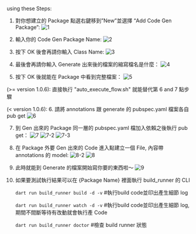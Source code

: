 using these Steps:

1. 對你想建立的 Package 點選右鍵移到”New”並選擇 “Add Code Gen Package”:
![1](https://github.com/oscarhuang790512/CodeGenTemplateDart/assets/155708077/769d3428-ac32-4b23-808d-dd97dd989868)

2. 輸入你的 Code Gen Package Name:
![2](https://github.com/oscarhuang790512/CodeGenTemplateDart/assets/155708077/3376ce37-937c-4890-9735-b88e81c1485d)

3. 按下 OK 後會再請你輸入 Class Name:
![3](https://github.com/oscarhuang790512/CodeGenTemplateDart/assets/155708077/9a3df582-5df7-4ce0-bfb5-40cbefb1a5f0)

4. 最後會再請你輸入 Generate 出來後的檔案的縮寫檔名是什麼：
![4](https://github.com/oscarhuang790512/CodeGenTemplateDart/assets/155708077/b6f809f6-39e6-494b-829d-28695cae960a)

5. 按下 OK 後就能在 Package 中看到完整檔案：
![5](https://github.com/oscarhuang790512/CodeGenTemplateDart/assets/155708077/ebdc1887-d036-47b1-bd7a-1cb8b12f753c)


(>= version 1.0.6):
直接執行 "auto_execute_flow.sh" 就能替代第 6 and 7 點步驟

(< version 1.0.6):
6. 請將 annotations 跟 generate 的 pubspec.yaml 檔案各自 pub get
![6](https://github.com/oscarhuang790512/CodeGenTemplateDart/assets/155708077/d9c78201-acf1-4268-beb2-e7a2e079823e)

7. 到 Gen 出來的 Package 同一層的 pubspec.yaml 檔加入依賴之後執行 pub get：
![7](https://github.com/oscarhuang790512/CodeGenTemplateDart/assets/155708077/56bd2548-7926-4d40-b292-605b53a12a12)
![7-2](https://github.com/oscarhuang790512/CodeGenTemplateDart/assets/155708077/b6e7b55d-38cb-4dd6-83fd-c91957bd6107)
![7-3](https://github.com/oscarhuang790512/CodeGenTemplateDart/assets/155708077/3984c7c6-170d-429a-9e03-4479644f7d3a)

8. 在 Package 外要 Gen 出來的 Code 進入點建立一個 File, 內容帶 annotations 的 model:
![8-2](https://github.com/oscarhuang790512/CodeGenTemplateDart/assets/155708077/12800fd3-a143-4d3f-ab94-6c7aa1e66b4c)
![8](https://github.com/oscarhuang790512/CodeGenTemplateDart/assets/155708077/2ca29d6a-c3c7-41b7-89a6-76776cd2ed90)


9. 此時就能到 Generate 的檔案開始寫你要的東西啦～
![9](https://github.com/oscarhuang790512/CodeGenTemplateDart/assets/155708077/0ae78127-03f3-432d-a503-a6a5a9612ac9)

10. 如果要測試執行結果可以在 {Package Name} 裡面執行 build_runner 的 CLI

    <code>dart run build_runner build -d -v</code>  #執行build code並印出產生細節 log

    <code>dart run build_runner watch -d -v</code>  #執行build code並印出產生細節 log, 期間不間斷等待有改動就會執行產 Code

    <code>dart run build_runner doctor</code>       #檢查 build runner 狀態
